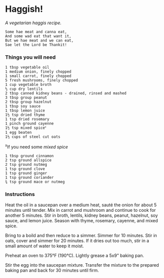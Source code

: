 Haggish!
========
_A vegetarian haggis recipe._

    Some hae meat and canna eat,
    And some wad eat that want it,
    But we hae meat and we can eat,
    Sae let the Lord be Thankit!

### Things you will need

    1 tbsp vegetable oil
    1 medium onion, finely chopped
    1 small carrot, finely chopped
    5 fresh mushrooms, finely chopped
    1 cup vegetable broth
    ⅓ cup dry lentils
    2 tbsp canned kidney beans - drained, rinsed and mashed
    3 tbsp group peanut
    2 tbsp group hazelnut
    1 tbsp soy sauce
    1 tbsp lemon juice
    1½ tsp dried thyme
    1 tsp dried rosemary
    1 pinch ground cayenne
    1½ tsp mixed spice˟
    1 egg beaten
    1⅓ cups of steel cut oats

<sup>x</sup>If you need some _mixed spice_

    1 tbsp ground cinnamon
    2 tsp ground allspice
    2 tsp ground nutmeg
    1 tsp ground clove
    1 tsp ground ginger
    1 tsp ground coriander
    ¾ tsp ground mace or nutmeg

### Instructions

Heat the oil in a saucepan over a medium heat, sauté the onion for about 5 minutes until tender. Mix in carrot and mushroom and continue to cook for another 5 minutes. Stir in broth, lentils, kidney beans, peanut, hazelnut, soy sauce, and lemon juice. Season with thyme, rosemary, cayenne, and mixed spice. 

Bring to a boild and then reduce to a simmer. Simmer for 10 minutes. Stir in oats, cover and simmer for 20 minutes. If it dries out too much, stir in a small amount of water to keep it moist.

Preheat an oven to 375°F (190°C). Lightly grease a 5x9" baking pan.

Stir the egg into the saucepan mixture. Transfer the mixture to the prepared baking pan and back for 30 minutes until firm.